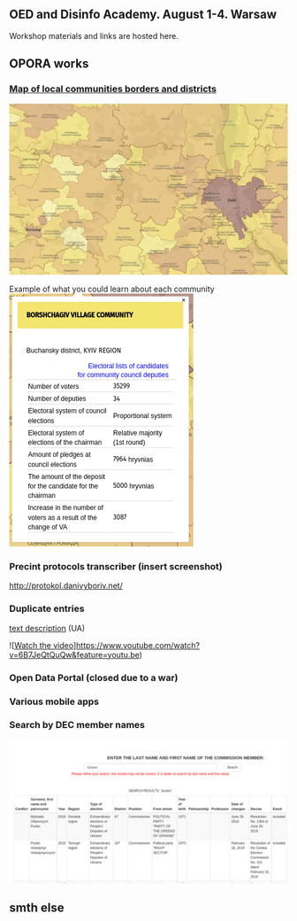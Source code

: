 ## OED and Disinfo Academy. August 1-4. Warsaw

Workshop materials and links are hosted here.

## OPORA works

### [Map of local communities borders and districts](https://www.oporaua.org/longrid/map_2020.html)

![](/img/map2020.png)

Example of what you could learn about each community
![](/img/borshch.png)

### Precint protocols transcriber (insert screenshot)
http://protokol.danivyboriv.net/

### Duplicate entries

[text description](https://danivyboriv.net/archives/779) (UA)

![[Watch the video](/img/duplentriesscreenshot.png)]https://www.youtube.com/watch?v=6B7JeQtQuQw&feature=youtu.be)

### Open Data Portal (closed due to a war)

### Various mobile apps

### Search by DEC member names
![](/img/tvkoporauaorg.png)

## smth else